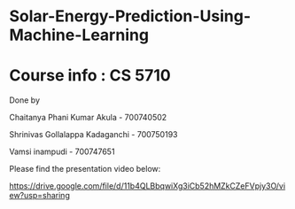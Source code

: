 # Solar-Energy-Prediction-Using-Machine-Learning
# Course info : CS 5710

Done by 

Chaitanya Phani Kumar Akula - 700740502

Shrinivas Gollalappa Kadaganchi - 700750193

Vamsi inampudi - 700747651

Please find the presentation video below:

https://drive.google.com/file/d/11b4QLBbqwiXg3iCb52hMZkCZeFVpjy3O/view?usp=sharing



